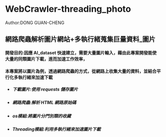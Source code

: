# WebCrawler-threading_photo                                          
Author:DONG GUAN-CHENG
## 網路爬蟲解析圖片網站+多執行緒蒐集巨量資料_圖片
#### 開發目的:因應 AI_dataset 快速建立，需要大量圖片輸入，藉由此專案開發能使大量的同類圖片下載，進而加速工作效率，
#### 本專案將以圖片為例，透過網路爬蟲的方式，從網路上收集大量的資料，並結合平行化多執行緒來加速下載
* ##### 下載圖片:使用 requests 儲存圖片
* ##### 網路爬蟲:解析 HTML 網路原始碼
* ##### os模組:將圖片分門別類的收藏
* ##### Threading模組:利用多執行緒來加速圖片下載
